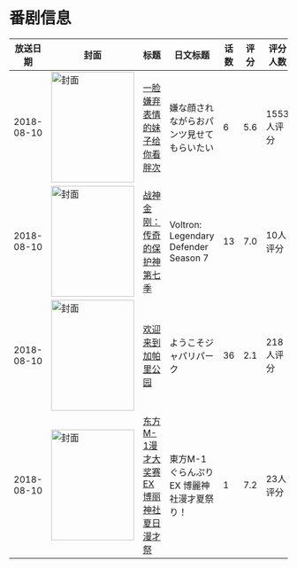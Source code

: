 # 番剧信息

|放送日期|封面|标题|日文标题|话数|评分|评分人数|
|---|---|---|---|---|---|---|
|2018-08-10|<img src="//lain.bgm.tv/pic/cover/c/d3/27/234195_a1Uk1.jpg" alt="封面" style="width:150px;height:200px;object-fit:cover;">|[一脸嫌弃表情的妹子给你看胖次](https://bangumi.tv/subject/234195)|嫌な顔されながらおパンツ見せてもらいたい|6|5.6|1553人评分|
|2018-08-10|<img src="//lain.bgm.tv/pic/cover/c/82/ea/254986_SBeVS.jpg" alt="封面" style="width:150px;height:200px;object-fit:cover;">|[战神金刚：传奇的保护神 第七季](https://bangumi.tv/subject/254986)|Voltron: Legendary Defender Season 7|13|7.0|10人评分|
|2018-08-10|<img src="//lain.bgm.tv/pic/cover/c/4d/e9/256543_a5555.jpg" alt="封面" style="width:150px;height:200px;object-fit:cover;">|[欢迎来到加帕里公园](https://bangumi.tv/subject/256543)|ようこそジャパリパーク|36|2.1|218人评分|
|2018-08-10|<img src="//lain.bgm.tv/pic/cover/c/b5/f7/261164_BWh76.jpg" alt="封面" style="width:150px;height:200px;object-fit:cover;">|[东方M-1漫才大奖赛EX 博丽神社夏日漫才祭](https://bangumi.tv/subject/261164)|東方M-1ぐらんぷりEX 博麗神社漫才夏祭り！|1|7.2|23人评分|
